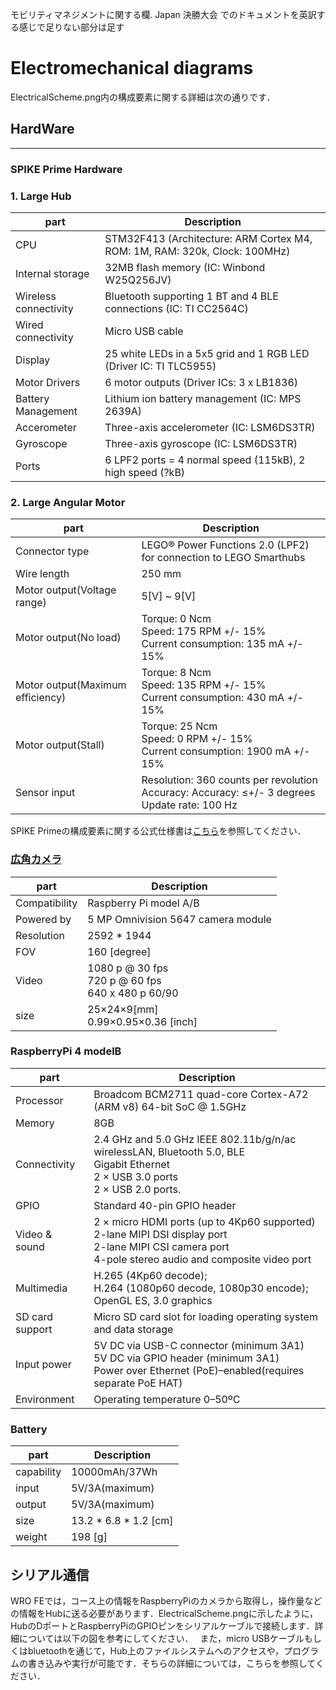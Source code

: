 モビリティマネジメントに関する欄.
Japan 決勝大会 でのドキュメントを英訳する感じで足りない部分は足す

Electromechanical diagrams
====

ElectricalScheme.png内の構成要素に関する詳細は次の通りです．

## HardWare

***
### SPIKE Prime Hardware

### 1. Large Hub 

| part                  | Description                                                             |
|-----------------------|-------------------------------------------------------------------------|
| CPU                   | STM32F413 (Architecture: ARM Cortex M4, ROM: 1M, RAM: 320k, Clock: 100MHz) |
| Internal storage      | 32MB flash memory (IC: Winbond W25Q256JV)                               |
| Wireless connectivity | Bluetooth supporting 1 BT and 4 BLE connections (IC: TI CC2564C)        |
| Wired connectivity    | Micro USB cable                                                         |
| Display               | 25 white LEDs in a 5x5 grid and 1 RGB LED (Driver IC: TI TLC5955)       |
| Motor Drivers         | 	6 motor outputs (Driver ICs: 3 x LB1836)  |
| Battery Management    | Lithium ion battery management (IC: MPS 2639A)   |
| Accerometer           | Three-axis accelerometer (IC: LSM6DS3TR) |
| Gyroscope             | Three-axis gyroscope (IC: LSM6DS3TR)       |
| Ports                 | 6 LPF2 ports = 4 normal speed (115kB), 2 high speed (?kB)               |

### 2. Large Angular Motor


| part                         | Description                                                                           |
|------------------------------|---------------------------------------------------------------------------------------|
| Connector type               | LEGO® Power Functions 2.0 (LPF2) for connection to LEGO Smarthubs                     |
| Wire length                  | 250 mm                                                                                |
| Motor output(Voltage range)  | 5[V] ~ 9[V]                                                                           |
| Motor output(No load)        | Torque: 0 Ncm<br> Speed: 175 RPM +/- 15%<br> Current consumption: 135 mA +/- 15%      |
| Motor output(Maximum efficiency) | Torque: 8 Ncm<br> Speed: 135 RPM +/- 15%<br> Current consumption: 430 mA +/- 15%      |
| Motor output(Stall)          | Torque: 25 Ncm<br> Speed: 0 RPM +/- 15%<br> Current consumption: 1900 mA +/- 15%      |
| Sensor input                 | Resolution: 360 counts per revolution <br> Accuracy: Accuracy: ≤+/- 3 degrees <br> Update rate: 100 Hz|

SPIKE Primeの構成要素に関する公式仕様書は[こちら](https://github.com/gpdaniels/spike-prime/tree/master/specifications/spike-prime)を参照してください．

### [広角カメラ](https://jp.sainsmart.com/products/wide-angle-fov160-5-megapixel-camera-module-for-raspberry-pi)
| part           | Description                                                                                            |
|----------------|--------------------------------------------------------------------------------------------------------|
| Compatibility  | Raspberry Pi model A/B                                                                                 |
| Powered by     | 5 MP Omnivision 5647 camera module                                                                     |
| Resolution     | 2592 * 1944                                                                                            |
| FOV            | 160 [degree]                                                                                           |
| Video          | 1080 p @ 30 fps<br/>720 p @ 60 fps<br/>640 x 480 p 60/90                                               |
| size           | 25×24×9[mm] <br/>0.99×0.95×0.36 [inch]                                                                 |

### RaspberryPi 4 modelB
| part          | Description                                                                                                                                                 |
|---------------|-------------------------------------------------------------------------------------------------------------------------------------------------------------|
| Processor     | Broadcom BCM2711 quad-core Cortex-A72 (ARM v8) 64-bit SoC @ 1.5GHz                                                                                          |
| Memory        | 8GB                                                                                                                                                         |
| Connectivity  | 2.4 GHz and 5.0 GHz IEEE 802.11b/g/n/ac wirelessLAN, Bluetooth 5.0, BLE<br>Gigabit Ethernet<br>2 × USB 3.0 ports<br>2 × USB 2.0 ports.                      |
| GPIO          | Standard 40-pin GPIO header                                                                                                                                 |
| Video & sound | 2 × micro HDMI ports (up to 4Kp60 supported)<br>2-lane MIPI DSI display port<br>2-lane MIPI CSI camera port<br>4-pole stereo audio and composite video port |
| Multimedia    | H.265 (4Kp60 decode);<br>H.264 (1080p60 decode, 1080p30 encode);<br>OpenGL ES, 3.0 graphics                                                                 |
| SD card support              | Micro SD card slot for loading operating system and data storage                                                                                            |
| Input power              | 5V DC via USB-C connector (minimum 3A1)<br>5V DC via GPIO header (minimum 3A1)<br>Power over Ethernet (PoE)–enabled(requires separate PoE HAT)                                                                                                                                                            |
| Environment                         | Operating temperature 0–50ºC                                                                                                                                                                                                                                                    |

### Battery
| part       | Description           |
|------------|-----------------------|
| capability | 10000mAh/37Wh         |
| input      | 5V/3A(maximum)        |
| output     | 5V/3A(maximum)        |
| size       | 13.2 * 6.8 * 1.2 [cm] |
| weight     | 198 [g]               |

## シリアル通信

WRO FEでは，コース上の情報をRaspberryPiのカメラから取得し，操作量などの情報をHubに送る必要があります．ElectricalScheme.pngに示したように，HubのDポートとRaspberryPiのGPIOピンをシリアルケーブルで接続します．詳細については以下の図を参考にしてください．　
また，micro USBケーブルもしくはbluetoothを通じて，Hub上のファイルシステムへのアクセスや，プログラムの書き込みや実行が可能です．そちらの詳細については，こちらを参照してください．


